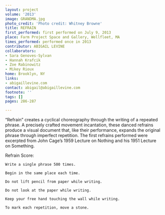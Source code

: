 ```yaml
---
layout: project
volume: '2013'
image: GRANDMA.jpg
photo_credit: 'Photo credit: Whitney Browne'
title: REFRAIN
first_performed: first performed on July 9, 2013
place: Farm Project Space and Gallery, Wellfleet, MA
times_performed: performed once in 2013
contributor: ABIGAIL LEVINE
collaborators:
- Sara Genoves-Sylvan
- Han­nah Kraf­cik
- Zoe Rabi­nowitz
- Mikey Rioux
home: Brooklyn, NY
links:
- abigaillevine.com
contact: abigail@abigaillevine.com
footnote: ''
tags: []
pages: 286-287

---
```


“Refrain” cre­ates a cycli­cal chore­og­ra­phy through the writ­ing of a repeated phrase. A pre­cisely crafted move­ment incan­ta­tion, these danced refrains pro­duce a visual doc­u­ment that, like their per­for­mance, expands the orig­i­nal phrase through imper­fect rep­e­ti­tion. The first refrains performed were excerpted from John Cage’s 1959 Lec­ture on Noth­ing and his 1951 Lec­ture on Something.

Refrain Score:

	Write a single phrase 500 times.

	Begin in the same place each time.

	Do not lift pencil from paper while writing.

	Do not look at the paper while writing.

	Keep your free hand touching the wall while writing.

	To mark each repetition, move a stone.
